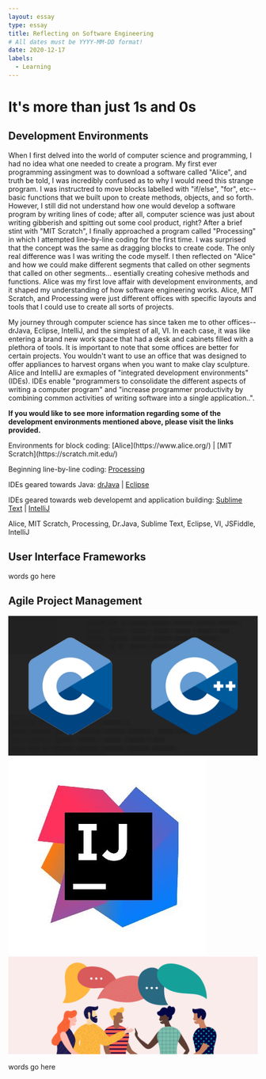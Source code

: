 ```yaml
---
layout: essay
type: essay
title: Reflecting on Software Engineering
# All dates must be YYYY-MM-DD format!
date: 2020-12-17
labels:
  - Learning
---
```

# It's more than just 1s and 0s

## Development Environments

<p>When I first delved into the world of computer science and programming, I had no idea what one needed to create a program. My first ever programming assingment was to download a software called "Alice", and truth be told, I was incredibly confused as to why I would need this strange program. I was instructred to move blocks labelled with "if/else", "for", etc--basic functions that we built upon to create methods, objects, and so forth. However, I still did not understand how one would develop a software program by writing lines of code; after all, computer science was just about writing gibberish and spitting out some cool product, right? After a brief stint with "MIT Scratch", I finally approached a program called "Processing" in which I attempted line-by-line coding for the first time. I was surprised that the concept was the same as dragging blocks to create code. The only real difference was I was writing the code myself. I then reflected on "Alice" and how we could make different segments that called on other segments that called on other segments... esentially creating cohesive methods and functions. Alice was my first love affair with development environments, and it shaped my understanding of how software engineering works. Alice, MIT Scratch, and Processing were just different offices with specific layouts and tools that I could use to create all sorts of projects.</p>
<p>My journey through computer science has since taken me to other offices--drJava, Eclipse, IntelliJ, and the simplest of all, VI. In each case, it was like entering a brand new work space that had a desk and cabinets filled with a plethora of tools. It is important to note that some offices are better for certain projects. You wouldn't want to use an office that was designed to offer appliances to harvest organs when you want to make clay sculpture. Alice and IntelliJ are exmaples of "integrated development environments" (IDEs). IDEs enable "programmers to consolidate the different aspects of writing a computer program" and "increase programmer productivity by combining common activities of writing software into a single application..".</p>
<p><b>If you would like to see more information regarding some of the development environments mentioned above, please visit the links provided.</b></p>
Environments for block coding: [Alice](https://www.alice.org/)  |  [MIT Scratch](https://scratch.mit.edu/)

Beginning line-by-line coding: [Processing](https://processing.org/download/)

IDEs geared towards Java: [drJava](http://www.drjava.org/)  |  [Eclipse](https://www.eclipse.org/ide/)

IDEs geared towards web developemt and application building: [Sublime Text](https://www.sublimetext.com/)  |  [IntelliJ](https://www.jetbrains.com/idea/) 


<p>Alice, MIT Scratch, Processing, Dr.Java, Sublime Text, Eclipse, VI, JSFiddle, IntelliJ</p>

## User Interface Frameworks

<p>words go here</p>

## Agile Project Management
<img class="ui medium left floated image" src="../images/ccpp.png">
<img class="ui small left floated image" src="../images/intellij.jpg">
<img class="ui medium right floated image" src="../images/language.jpg">

<p>words go here</p>
